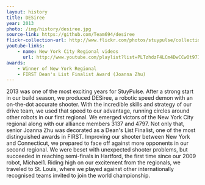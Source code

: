 ```yaml
---
layout: history
title: DESiree
year: 2013
photo: /img/history/desiree.jpg
source-link: https://github.com/Team694/desiree
flickr-collection-url: http://www.flickr.com/photos/stuypulse/collections/72157632653333354/
youtube-links:
    - name: New York City Regional videos
      url: http://www.youtube.com/playlist?list=PLTzhdzF4LCm4DwCCwOt97IAM-h1MJkyTb 
awards:
    - Winner of New York Regional
    - FIRST Dean's List Finalist Award (Joanna Zhu)
---
```

2013 was one of the most exciting years for StuyPulse. After a strong start in our build season, we produced DESiree, a robotic speed demon with an on-the-dot accurate shooter. With the incredible skills and strategy of our drive team, we used that speed to our advantage, running circles around other robots in our first regional. We emerged victors of the New York City regional along with our alliance members 3137 and 4797. Not only that, senior Joanna Zhu was decorated as a Dean's List Finalist, one of the most distinguished awards in FIRST. Improving our shooter between New York and Connecticut, we prepared to face off against more opponents in our second regional. We were beset with unexpected shooter problems, but succeeded in reaching semi-finals in Hartford, the first time since our 2009 robot, Michael1. Riding high on our excitement from the regionals, we traveled to St. Louis, where we played against other internationally recognised teams invited to join the world championship.
